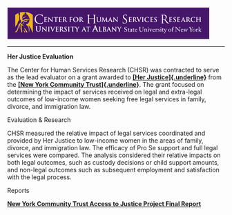 ![CHSR Logo](chsr-project-logo.png)

<hr />

**Her Justice Evaluation**

The Center for Human Services Research (CHSR) was contracted to serve as
the lead evaluator on a grant awarded to [**[Her
Justice]{.underline}**](http://www.herjustice.org/) from the [**[New
York Community Trust]{.underline}**](http://www.nycommunitytrust.org/).
The grant focused on determining the impact of services received on
legal and extra-legal outcomes of low-income women seeking free legal
services in family, divorce, and immigration law.

Evaluation & Research

CHSR measured the relative impact of legal services coordinated and
provided by Her Justice to low-income women in the areas of family,
divorce, and immigration law. The efficacy of Pro Se support and full
legal services were compared. The analysis considered their relative
impacts on both legal outcomes, such as custody decisions or child
support amounts, and non-legal outcomes such as subsequent employment
and satisfaction with the legal process.

Reports

**[New York Community Trust Access to Justice Project Final
Report](https://www.albany.edu/chsr/Publications/Her_Justice_NYCT_Final_Report.pdf)**
